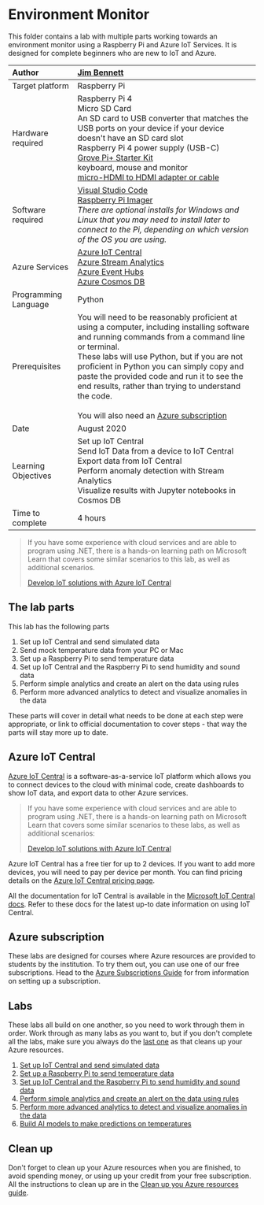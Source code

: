 # Environment Monitor

This folder contains a lab with multiple parts working towards an environment monitor using a Raspberry Pi and Azure IoT Services. It is designed for complete beginners who are new to IoT and Azure.

| Author | [Jim Bennett](https://github.com/JimBobBennett) |
|:---|:---|
| Target platform   | Raspberry Pi                                    |
| Hardware required | Raspberry Pi 4<br>Micro SD Card<br>An SD card to USB converter that matches the USB ports on your device if your device doesn't have an SD card slot<br>Raspberry Pi 4 power supply (USB-C)<br>[Grove Pi+ Starter Kit](https://www.seeedstudio.com/GrovePi-Starter-Kit-for-Raspberry-Pi-A-B-B-2-3-CE-certified.html)<br>keyboard, mouse and monitor<br>[micro-HDMI to HDMI adapter or cable](https://www.raspberrypi.org/products/micro-hdmi-to-standard-hdmi-a-cable/) |
| Software required | [Visual Studio Code](http://code.visualstudio.com?WT.mc_id=iotcurriculum-github-jabenn)<br>[Raspberry Pi Imager](https://www.raspberrypi.org/downloads/)<br>*There are optional installs for Windows and Linux that you may need to install later to connect to the Pi, depending on which version of the OS you are using.* |
| Azure Services | [Azure IoT Central](https://azure.microsoft.com/services/iot-central/?WT.mc_id=iotcurriculum-github-jabenn)<br>[Azure Stream Analytics](https://azure.microsoft.com/services/stream-analytics/?WT.mc_id=iotcurriculum-github-jabenn)<br>[Azure Event Hubs](https://azure.microsoft.com/services/event-hubs/?WT.mc_id=iotcurriculum-github-jabenn)<br>[Azure Cosmos DB](https://azure.microsoft.com/services/cosmos-db/?WT.mc_id=iotcurriculum-github-jabenn) |
| Programming Language | Python |
| Prerequisites | You will need to be reasonably proficient at using a computer, including installing software and running commands from a command line or terminal.<br>These labs will use Python, but if you are not proficient in Python you can simply copy and paste the provided code and run it to see the end results, rather than trying to understand the code.<br><br>You will also need an [Azure subscription](https://github.com/microsoft/iot-curriculum/tree/main/labs/iot/environment_monitor#azure-subscription) |
| Date | August 2020 |
| Learning Objectives | Set up IoT Central<br>Send IoT Data from a device to IoT Central<br>Export data from IoT Central<br>Perform anomaly detection with Stream Analytics<br>Visualize results with Jupyter notebooks in Cosmos DB |
| Time to complete | 4 hours |

> If you have some experience with cloud services and are able to program using .NET, there is a hands-on learning path on Microsoft Learn that covers some similar scenarios to this lab, as well as additional scenarios.
>
> [Develop IoT solutions with Azure IoT Central](https://docs.microsoft.com/learn/paths/develop-iot-solutions-with-azure-iot-central/?WT.mc_id=iotcurriculum-github-jabenn)

## The lab parts

This lab has the following parts

1. Set up IoT Central and send simulated data
1. Send mock temperature data from your PC or Mac
1. Set up a Raspberry Pi to send temperature data
1. Set up IoT Central and the Raspberry Pi to send humidity and sound data
1. Perform simple analytics and create an alert on the data using rules
1. Perform more advanced analytics to detect and visualize anomalies in the data

These parts will cover in detail what needs to be done at each step were appropriate, or link to official documentation to cover steps - that way the parts will stay more up to date.

## Azure IoT Central

[Azure IoT Central](https://azure.microsoft.com/services/iot-central/?WT.mc_id=iotcurriculum-github-jabenn) is a software-as-a-service IoT platform which allows you to connect devices to the cloud with minimal code, create dashboards to show IoT data, and export data to other Azure services.

> If you have some experience with cloud services and are able to program using .NET, there is a hands-on learning path on Microsoft Learn that covers some similar scenarios to these labs, as well as additional scenarios:
>
> [Develop IoT solutions with Azure IoT Central](https://docs.microsoft.com/learn/paths/develop-iot-solutions-with-azure-iot-central/?WT.mc_id=iotcurriculum-github-jabenn)

Azure IoT Central has a free tier for up to 2 devices. If you want to add more devices, you will need to pay per device per month. You can find pricing details on the [Azure IoT Central pricing page](https://azure.microsoft.com/pricing/details/iot-central/?WT.mc_id=iotcurriculum-github-jabenn).

All the documentation for IoT Central is available in the [Microsoft IoT Central docs](https://docs.microsoft.com/azure/iot-central/?WT.mc_id=iotcurriculum-github-jabenn). Refer to these docs for the latest up-to date information on using IoT Central.

## Azure subscription

These labs are designed for courses where Azure resources are provided to students by the institution. To try them out, you can use one of our free subscriptions. Head to the [Azure Subscriptions Guide](./azure-subscriptions.md) for from information on setting up a subscription.

## Labs

These labs all build on one another, so you need to work through them in order. Work through as many labs as you want to, but if you don't complete all the labs, make sure you always do the [last one](./steps/clean-up.md) as that cleans up your Azure resources.

1. [Set up IoT Central and send simulated data](./steps/set-up-iot-central.md)
1. [Set up a Raspberry Pi to send temperature data](./steps/set-up-pi.md)
1. [Set up IoT Central and the Raspberry Pi to send humidity and sound data](./steps/set-up-humidity-sound.md)
1. [Perform simple analytics and create an alert on the data using rules](./steps/rules.md)
1. [Perform more advanced analytics to detect and visualize anomalies in the data](./steps/anomaly-detection.md)
1. [Build AI models to make predictions on temperatures](./steps/build-ai-models.md)

## Clean up

Don't forget to clean up your Azure resources when you are finished, to avoid spending money, or using up your credit from your free subscription. All the instructions to clean up are in the [Clean up you Azure resources guide](./steps/clean-up.md).
